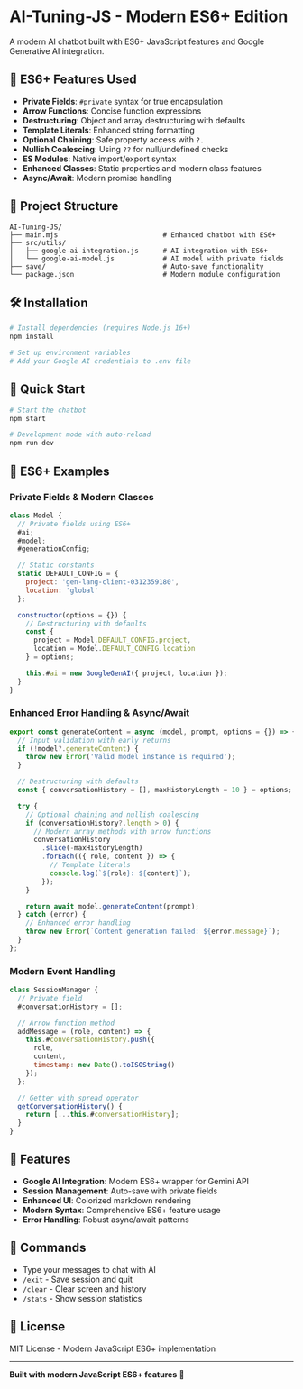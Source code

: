 # AI-Tuning-JS - Modern ES6+ Edition

A modern AI chatbot built with ES6+ JavaScript features and Google Generative AI integration.

## 🚀 ES6+ Features Used

- **Private Fields**: `#private` syntax for true encapsulation
- **Arrow Functions**: Concise function expressions
- **Destructuring**: Object and array destructuring with defaults
- **Template Literals**: Enhanced string formatting
- **Optional Chaining**: Safe property access with `?.`
- **Nullish Coalescing**: Using `??` for null/undefined checks
- **ES Modules**: Native import/export syntax
- **Enhanced Classes**: Static properties and modern class features
- **Async/Await**: Modern promise handling

## 📁 Project Structure

```
AI-Tuning-JS/
├── main.mjs                          # Enhanced chatbot with ES6+
├── src/utils/
│   ├── google-ai-integration.js      # AI integration with ES6+
│   └── google-ai-model.js            # AI model with private fields
├── save/                             # Auto-save functionality
└── package.json                      # Modern module configuration
```

## 🛠️ Installation

```bash
# Install dependencies (requires Node.js 16+)
npm install

# Set up environment variables
# Add your Google AI credentials to .env file
```

## 🎯 Quick Start

```bash
# Start the chatbot
npm start

# Development mode with auto-reload
npm run dev
```

## 📖 ES6+ Examples

### Private Fields & Modern Classes
```javascript
class Model {
  // Private fields using ES6+
  #ai;
  #model;
  #generationConfig;

  // Static constants
  static DEFAULT_CONFIG = {
    project: 'gen-lang-client-0312359180',
    location: 'global'
  };

  constructor(options = {}) {
    // Destructuring with defaults
    const {
      project = Model.DEFAULT_CONFIG.project,
      location = Model.DEFAULT_CONFIG.location
    } = options;

    this.#ai = new GoogleGenAI({ project, location });
  }
}
```

### Enhanced Error Handling & Async/Await
```javascript
export const generateContent = async (model, prompt, options = {}) => {
  // Input validation with early returns
  if (!model?.generateContent) {
    throw new Error('Valid model instance is required');
  }

  // Destructuring with defaults
  const { conversationHistory = [], maxHistoryLength = 10 } = options;

  try {
    // Optional chaining and nullish coalescing
    if (conversationHistory?.length > 0) {
      // Modern array methods with arrow functions
      conversationHistory
        .slice(-maxHistoryLength)
        .forEach(({ role, content }) => {
          // Template literals
          console.log(`${role}: ${content}`);
        });
    }

    return await model.generateContent(prompt);
  } catch (error) {
    // Enhanced error handling
    throw new Error(`Content generation failed: ${error.message}`);
  }
};
```

### Modern Event Handling
```javascript
class SessionManager {
  // Private field
  #conversationHistory = [];

  // Arrow function method
  addMessage = (role, content) => {
    this.#conversationHistory.push({
      role,
      content,
      timestamp: new Date().toISOString()
    });
  };

  // Getter with spread operator
  getConversationHistory() {
    return [...this.#conversationHistory];
  }
}
```

## 🎪 Features

- **Google AI Integration**: Modern ES6+ wrapper for Gemini API
- **Session Management**: Auto-save with private fields
- **Enhanced UI**: Colorized markdown rendering
- **Modern Syntax**: Comprehensive ES6+ feature usage
- **Error Handling**: Robust async/await patterns

## 🤝 Commands

- Type your messages to chat with AI
- `/exit` - Save session and quit
- `/clear` - Clear screen and history
- `/stats` - Show session statistics

## 📄 License

MIT License - Modern JavaScript ES6+ implementation

---

**Built with modern JavaScript ES6+ features** 🚀

